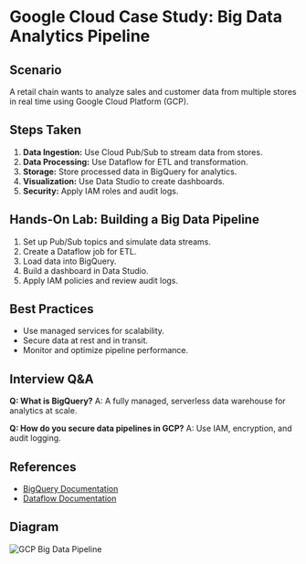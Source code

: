 # Google Cloud Case Study: Big Data Analytics Pipeline

## Scenario
A retail chain wants to analyze sales and customer data from multiple stores in real time using Google Cloud Platform (GCP).

## Steps Taken
1. **Data Ingestion:** Use Cloud Pub/Sub to stream data from stores.
2. **Data Processing:** Use Dataflow for ETL and transformation.
3. **Storage:** Store processed data in BigQuery for analytics.
4. **Visualization:** Use Data Studio to create dashboards.
5. **Security:** Apply IAM roles and audit logs.

## Hands-On Lab: Building a Big Data Pipeline
1. Set up Pub/Sub topics and simulate data streams.
2. Create a Dataflow job for ETL.
3. Load data into BigQuery.
4. Build a dashboard in Data Studio.
5. Apply IAM policies and review audit logs.

## Best Practices
- Use managed services for scalability.
- Secure data at rest and in transit.
- Monitor and optimize pipeline performance.

## Interview Q&A
**Q: What is BigQuery?**
A: A fully managed, serverless data warehouse for analytics at scale.

**Q: How do you secure data pipelines in GCP?**
A: Use IAM, encryption, and audit logging.

## References
- [BigQuery Documentation](https://cloud.google.com/bigquery/docs)
- [Dataflow Documentation](https://cloud.google.com/dataflow/docs)

## Diagram
![GCP Big Data Pipeline](https://cloud.google.com/images/bigquery/bigquery-architecture.png)
